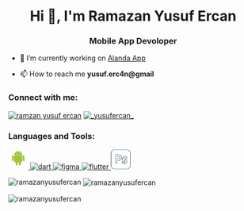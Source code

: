 <h1 align="center">Hi 👋, I'm Ramazan Yusuf Ercan</h1>
<h3 align="center">Mobile App Devoloper</h3>

- 🔭 I’m currently working on [Alanda App](www.alanda.app)

- 📫 How to reach me **yusuf.erc4n@gmail**

<h3 align="left">Connect with me:</h3>
<p align="left">
<a href="https://linkedin.com/in/ramzan yusuf ercan" target="blank"><img align="center" src="https://raw.githubusercontent.com/rahuldkjain/github-profile-readme-generator/master/src/images/icons/Social/linked-in-alt.svg" alt="ramzan yusuf ercan" height="30" width="40" /></a>
<a href="https://instagram.com/_yusufercan_" target="blank"><img align="center" src="https://raw.githubusercontent.com/rahuldkjain/github-profile-readme-generator/master/src/images/icons/Social/instagram.svg" alt="_yusufercan_" height="30" width="40" /></a>
</p>

<h3 align="left">Languages and Tools:</h3>
<p align="left"> <a href="https://developer.android.com" target="_blank" rel="noreferrer"> <img src="https://raw.githubusercontent.com/devicons/devicon/master/icons/android/android-original-wordmark.svg" alt="android" width="40" height="40"/> </a> <a href="https://dart.dev" target="_blank" rel="noreferrer"> <img src="https://www.vectorlogo.zone/logos/dartlang/dartlang-icon.svg" alt="dart" width="40" height="40"/> </a> <a href="https://www.figma.com/" target="_blank" rel="noreferrer"> <img src="https://www.vectorlogo.zone/logos/figma/figma-icon.svg" alt="figma" width="40" height="40"/> </a> <a href="https://flutter.dev" target="_blank" rel="noreferrer"> <img src="https://www.vectorlogo.zone/logos/flutterio/flutterio-icon.svg" alt="flutter" width="40" height="40"/> </a> <a href="https://www.photoshop.com/en" target="_blank" rel="noreferrer"> <img src="https://raw.githubusercontent.com/devicons/devicon/master/icons/photoshop/photoshop-line.svg" alt="photoshop" width="40" height="40"/> </a> </p>

<p><img align="left" src="https://github-readme-stats.vercel.app/api/top-langs?username=ramazanyusufercan&show_icons=true&locale=en&layout=compact" alt="ramazanyusufercan" /></p>

<p>&nbsp;<img align="center" src="https://github-readme-stats.vercel.app/api?username=ramazanyusufercan&show_icons=true&locale=en" alt="ramazanyusufercan" /></p>

<p><img align="center" src="https://github-readme-streak-stats.herokuapp.com/?user=ramazanyusufercan&" alt="ramazanyusufercan" /></p>
